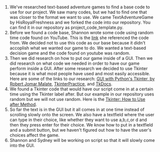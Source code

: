 <ol>
<li>We've researched text-based adventure games to find a base code to use for our project. We saw many codes, but we had to find one that was closer to the format we want to use. We came TextAdventureGame by HisRoyalFreshness and we forked the code into our repository. You can find it in our repository as project_code_template.py. </li>
<li>Before we found a code base, Shannon wrote some code using random time code found on YouTube.  This is the <a href="https://www.youtube.com/watch?v=miuHrP2O7Jw">link</a> she referenced the code from. We decided not to use this code as our base because it didn't accoplish what we wanted our game to do. We wanted a text-based decision game and the code found on youtube was random. 
<li>Then we did research on how to put our game inside of a GUI. Then we did research on what code we needed in order to have our game perform inside a GUI. After some research we decided to use Tkinter because it is what most people have used and most easily accessible. Here are some of the links to our research: <a href="https://www.youtube.com/watch?v=JrWHyqonGj8">GUI with Python's Tkinter, by Robert Jomar Malate</a>, <a href="https://github.com/CSSE120StartingCode/TkinterPractice/tree/master/more_examples">TkinterPractice</a>, and <a href="https://tkdocs.com/tutorial/index.html">TkDocs</a>.</li>
<li>We found a Tkinter code that would have our script come in at a certain time using the Tkinter label after. But our example in our repository uses random but we will not use random.  Here is the <a href="https://stackoverflow.com/questions/25753632/tkinter-how-to-use-after-method">Tkinter: How to Use after Method</a>.</li>
<li>So far the text is in the GUI but it all comes in at one time instead of scrolling slowly onto the screen. We also have a textfield where the user can type in their choice, like whether they want to use a,b,c,or d and then they press enter for their choice. We know how to put in a textfield and a submit button, but we haven't figured out how to have the user's choices affect the game.</li>
  <li>Shannon and Sydney will be working on script so that it will slowly come into the GUI.</li> 
